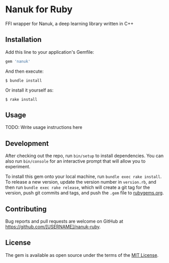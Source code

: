 # Nanuk for Ruby

FFI wrapper for Nanuk, a deep learning library written in C++

## Installation

Add this line to your application's Gemfile:

```ruby
gem 'nanuk'
```

And then execute:

    $ bundle install

Or install it yourself as:

    $ rake install

## Usage

TODO: Write usage instructions here

## Development

After checking out the repo, run `bin/setup` to install dependencies. You can also run `bin/console` for an interactive prompt that will allow you to experiment.

To install this gem onto your local machine, run `bundle exec rake install`. To release a new version, update the version number in `version.rb`, and then run `bundle exec rake release`, which will create a git tag for the version, push git commits and tags, and push the `.gem` file to [rubygems.org](https://rubygems.org).

## Contributing

Bug reports and pull requests are welcome on GitHub at https://github.com/[USERNAME]/nanuk-ruby.


## License

The gem is available as open source under the terms of the [MIT License](https://opensource.org/licenses/MIT).
